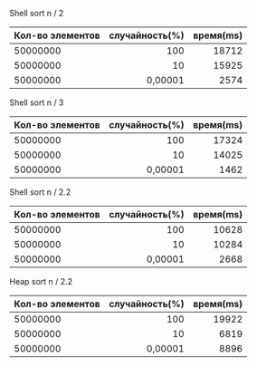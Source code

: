 Shell sort n / 2

Кол-во элементов|случайность(%)|время(ms)
---|---:|---:
50000000|100|18712
50000000|10|15925
50000000|0,00001|2574

Shell sort n / 3

Кол-во элементов|случайность(%)|время(ms)
---|---:|---:
50000000|100|17324
50000000|10|14025
50000000|0,00001|1462

Shell sort n / 2.2

Кол-во элементов|случайность(%)|время(ms)
---|---:|---:
50000000|100|10628
50000000|10|10284
50000000|0,00001|2668

Heap sort n / 2.2

Кол-во элементов|случайность(%)|время(ms)
---|---:|---:
50000000|100|19922
50000000|10|6819
50000000|0,00001|8896



